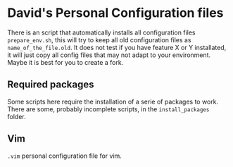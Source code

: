 # David's Personal Configuration files

There is an script that automatically installs all configuration files ```prepare_env.sh```, this will try to keep all old configuration files as ```name_of_the_file.old```. It does not test if you have feature X or Y installated, it will just copy all config files that may not adapt to your environment. Maybe it is best for you to create a fork.

## Required packages

Some scripts here require the installation of a serie of packages to work. There are some, probably incomplete scripts, in the ```install_packages``` folder.

## Vim

```.vim``` personal configuration file for vim. 
